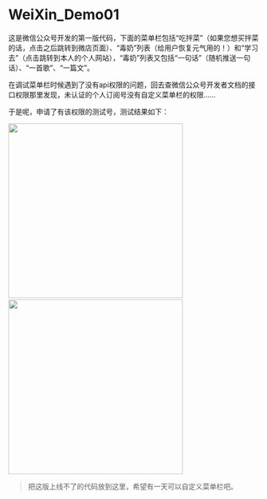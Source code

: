 # WeiXin_Demo01

这是微信公众号开发的第一版代码，下面的菜单栏包括“吃拌菜”（如果您想买拌菜的话，点击之后跳转到微店页面）、“毒奶”列表（给用户恢复元气用的！）和“学习去”（点击跳转到本人的个人网站），“毒奶”列表又包括“一句话”（随机推送一句话）、“一首歌”、“一篇文”。

在调试菜单栏时候遇到了没有api权限的问题，回去查微信公众号开发者文档的接口权限那里发现，未认证的个人订阅号没有自定义菜单栏的权限……

于是呢，申请了有该权限的测试号，测试结果如下：

<img src="http://on9eybn3x.bkt.clouddn.com/%E5%BE%AE%E4%BF%A1%E5%85%AC%E4%BC%97%E5%8F%B7%E6%B5%8B%E8%AF%95%E5%8F%B71.jpg" width="350" />&nbsp;&nbsp;&nbsp;&nbsp;&nbsp;<img src="http://on9eybn3x.bkt.clouddn.com/%E5%BE%AE%E4%BF%A1%E5%85%AC%E4%BC%97%E5%8F%B7%E6%B5%8B%E8%AF%95%E5%8F%B72.jpg" width="350" />

>把这版上线不了的代码放到这里，希望有一天可以自定义菜单栏吧。

